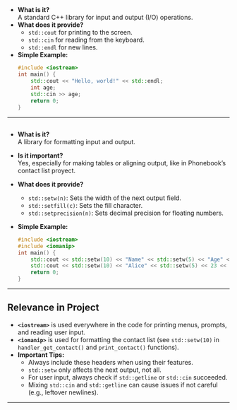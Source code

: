 ## <iostream>

- **What is it?**  
  A standard C++ library for input and output (I/O) operations.
- **What does it provide?**  
  - `std::cout` for printing to the screen.
  - `std::cin` for reading from the keyboard.
  - `std::endl` for new lines.
- **Simple Example:**
  ````cpp
  #include <iostream>
  int main() {
      std::cout << "Hello, world!" << std::endl;
      int age;
      std::cin >> age;
      return 0;
  }
  ````
---

## <iomanip>

- **What is it?**  
  A library for formatting input and output.
- **Is it important?**  
  Yes, especially for making tables or aligning output, like in Phonebook’s contact list proyect.

- **What does it provide?**  
  - `std::setw(n)`: Sets the width of the next output field.
  - `std::setfill(c)`: Sets the fill character.
  - `std::setprecision(n)`: Sets decimal precision for floating numbers.
- **Simple Example:**
  ````cpp
  #include <iostream>
  #include <iomanip>
  int main() {
      std::cout << std::setw(10) << "Name" << std::setw(5) << "Age" << std::endl;
      std::cout << std::setw(10) << "Alice" << std::setw(5) << 23 << std::endl;
      return 0;
  }
  ````
---

## **Relevance in Project**

- **`<iostream>`** is used everywhere in the code for printing menus, prompts, and reading user input.
- **`<iomanip>`** is used for formatting the contact list (see `std::setw(10)` in `handler_get_contact()` and `print_contact()` functions).
- **Important Tips:**
  - Always include these headers when using their features.
  - `std::setw` only affects the next output, not all.
  - For user input, always check if `std::getline` or `std::cin` succeeded.
  - Mixing `std::cin` and `std::getline` can cause issues if not careful (e.g., leftover newlines).

---

